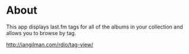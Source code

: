 # About

This app displays last.fm tags for all of the albums in your collection and allows you to browse by tag.

http://iangilman.com/rdio/tag-view/
